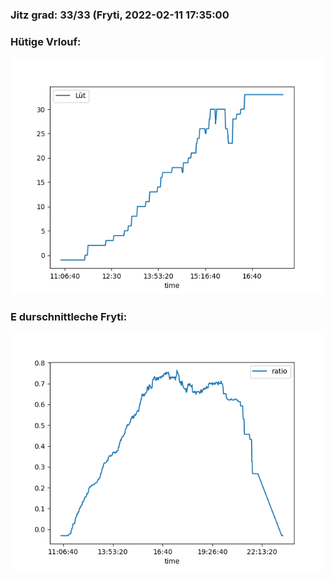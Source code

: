 ### Jitz grad: 33/33 (Fryti, 2022-02-11 17:35:00

### Hütige Vrlouf:
![Graph](Today.png)

### E durschnittleche Fryti:
![Graph](Fryti.png)